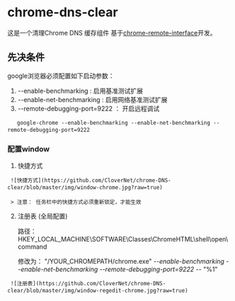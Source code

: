 # chrome-dns-clear

   这是一个清理Chrome DNS 缓存组件 基于[chrome-remote-interface](https://github.com/cyrus-and/chrome-remote-interface)开发。

## 先决条件

   google浏览器必须配置如下启动参数：

   1. --enable-benchmarking : 启用基准测试扩展
   2. --enable-net-benchmarking : 启用网络基准测试扩展
   3. --remote-debugging-port=9222 ： 开启远程调试

   ```
      google-chrome --enable-benchmarking --enable-net-benchmarking --remote-debugging-port=9222
   ```

### 配置window

   1. 快捷方式

     ![快捷方式](https://github.com/CloverNet/chrome-DNS-clear/blob/master/img/window-chrome.jpg?raw=true)

     > 注意： 任务栏中的快捷方式必须重新锁定，才能生效

   2. 注册表 (全局配置)

      路径：HKEY_LOCAL_MACHINE\SOFTWARE\Classes\ChromeHTML\shell\open\command

      修改为： "/YOUR_CHROMEPATH/chrome.exe" *--enable-benchmarking --enable-net-benchmarking --remote-debugging-port=9222* -- "%1"

     ![注册表](https://github.com/CloverNet/chrome-DNS-clear/blob/master/img/window-regedit-chrome.jpg?raw=true)
